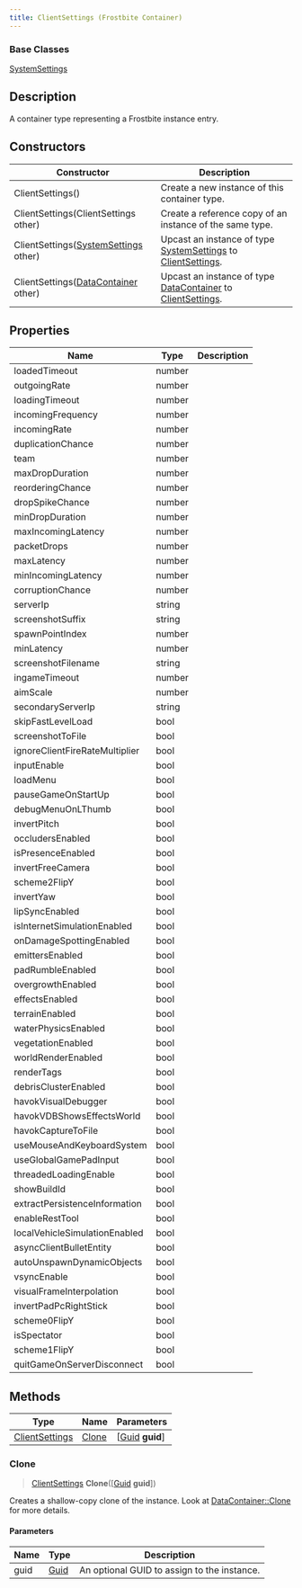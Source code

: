 ```yaml
---
title: ClientSettings (Frostbite Container)
---
```

### Base Classes

[SystemSettings](SystemSettings)

## Description

A container type representing a Frostbite instance entry.

## Constructors

| Constructor                                                               | Description                                                                                                         |
| ------------------------------------------------------------------------- | ------------------------------------------------------------------------------------------------------------------- |
| ClientSettings()                                                          | Create a new instance of this container type.                                                                       |
| ClientSettings(ClientSettings other)                                      | Create a reference copy of an instance of the same type.                                                            |
| ClientSettings([SystemSettings](SystemSettings) other)                    | Upcast an instance of type [SystemSettings](SystemSettings) to [ClientSettings](ClientSettings).                    |
| ClientSettings([DataContainer](/vext/ref/cls/shr/datacontainer) other) | Upcast an instance of type [DataContainer](/vext/ref/cls/shr/datacontainer) to [ClientSettings](ClientSettings). |

## Properties

| Name                           | Type   | Description |
| ------------------------------ | ------ | ----------- |
| loadedTimeout                  | number |             |
| outgoingRate                   | number |             |
| loadingTimeout                 | number |             |
| incomingFrequency              | number |             |
| incomingRate                   | number |             |
| duplicationChance              | number |             |
| team                           | number |             |
| maxDropDuration                | number |             |
| reorderingChance               | number |             |
| dropSpikeChance                | number |             |
| minDropDuration                | number |             |
| maxIncomingLatency             | number |             |
| packetDrops                    | number |             |
| maxLatency                     | number |             |
| minIncomingLatency             | number |             |
| corruptionChance               | number |             |
| serverIp                       | string |             |
| screenshotSuffix               | string |             |
| spawnPointIndex                | number |             |
| minLatency                     | number |             |
| screenshotFilename             | string |             |
| ingameTimeout                  | number |             |
| aimScale                       | number |             |
| secondaryServerIp              | string |             |
| skipFastLevelLoad              | bool   |             |
| screenshotToFile               | bool   |             |
| ignoreClientFireRateMultiplier | bool   |             |
| inputEnable                    | bool   |             |
| loadMenu                       | bool   |             |
| pauseGameOnStartUp             | bool   |             |
| debugMenuOnLThumb              | bool   |             |
| invertPitch                    | bool   |             |
| occludersEnabled               | bool   |             |
| isPresenceEnabled              | bool   |             |
| invertFreeCamera               | bool   |             |
| scheme2FlipY                   | bool   |             |
| invertYaw                      | bool   |             |
| lipSyncEnabled                 | bool   |             |
| isInternetSimulationEnabled    | bool   |             |
| onDamageSpottingEnabled        | bool   |             |
| emittersEnabled                | bool   |             |
| padRumbleEnabled               | bool   |             |
| overgrowthEnabled              | bool   |             |
| effectsEnabled                 | bool   |             |
| terrainEnabled                 | bool   |             |
| waterPhysicsEnabled            | bool   |             |
| vegetationEnabled              | bool   |             |
| worldRenderEnabled             | bool   |             |
| renderTags                     | bool   |             |
| debrisClusterEnabled           | bool   |             |
| havokVisualDebugger            | bool   |             |
| havokVDBShowsEffectsWorld      | bool   |             |
| havokCaptureToFile             | bool   |             |
| useMouseAndKeyboardSystem      | bool   |             |
| useGlobalGamePadInput          | bool   |             |
| threadedLoadingEnable          | bool   |             |
| showBuildId                    | bool   |             |
| extractPersistenceInformation  | bool   |             |
| enableRestTool                 | bool   |             |
| localVehicleSimulationEnabled  | bool   |             |
| asyncClientBulletEntity        | bool   |             |
| autoUnspawnDynamicObjects      | bool   |             |
| vsyncEnable                    | bool   |             |
| visualFrameInterpolation       | bool   |             |
| invertPadPcRightStick          | bool   |             |
| scheme0FlipY                   | bool   |             |
| isSpectator                    | bool   |             |
| scheme1FlipY                   | bool   |             |
| quitGameOnServerDisconnect     | bool   |             |

## Methods

| Type                             | Name            | Parameters                                     |
| -------------------------------- | --------------- | ---------------------------------------------- |
| [ClientSettings](ClientSettings) | [Clone](#clone) | \[[Guid](/vext/ref/cls/shr/guid) **guid**\] |

### Clone

> [ClientSettings](ClientSettings) **Clone**(\[[Guid](/vext/ref/cls/shr/guid) **guid**\])

Creates a shallow-copy clone of the instance. Look at [DataContainer::Clone](/vext/ref/cls/shr/datacontainer#clone) for more details.

#### Parameters

| Name | Type         | Description                                 |
| ---- | ------------ | ------------------------------------------- |
| guid | [Guid](Guid) | An optional GUID to assign to the instance. |
